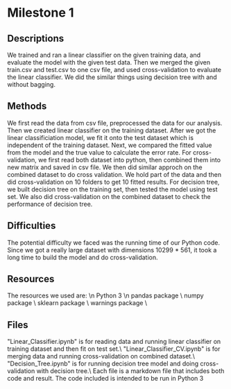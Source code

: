 Milestone 1
===========

Descriptions
-------
We trained and ran a linear classifier on the given training data, and evaluate the model with the given test data.
Then we merged the given train.csv and test.csv to one csv file, and used cross-validation to evaluate the linear classifier.
We did the similar things using decision tree with and without bagging.

Methods
-------
We first read the data from csv file, preprocessed the data for our analysis. Then we created linear classifier on the training dataset.
After we got the linear classificiation model, we fit it onto the test dataset which is independent of the training dataset.
Next, we compared the fitted value from the model and the true value to calculate the error rate.
For cross-validation, we first read both dataset into python, then combined them into new matrix and saved in csv file.
We then did similar approch on the combined dataset to do cross validation. 
We hold part of the data and then did cross-validation on 10 folders to get 10 fitted results.
For decision tree, we built decision tree on the training set, then tested the model using test set.
We also did cross-validation on the combined dataset to check the performance of decision tree.

Difficulties
-------
The potential difficulty we faced was the running time of our Python code. 
Since we got a really large dataset with dimensions 10299 * 561, it took a long time to build the model and do cross-validation.

Resources
-------
The resources we used are: \n
Python 3 \n
pandas package \\
numpy package \\
sklearn package \\
warnings package \\

Files
-------
"Linear_Classifier.ipynb" is for reading data and running linear classifier on training dataset and then fit on test set.\\
"Linear_Classifier_CV.ipynb" is for merging data and running cross-validation on combined dataset.\\
"Decision_Tree.ipynb" is for running decision tree model and doing cross-validation with decision tree.\\
Each file is a markdown file that includes both code and result. The code included is intended to be run in Python 3

